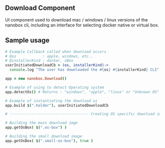 ## Download Component

UI component used to download mac / windows / linux versions of the nanobox cli, including an interface for selecting docker native or virtual box.

## Sample usage

``` coffee
# Example Callback called when download occurs
# @os            : apple, windows, etc..
# @installerKind : docker, vBox
userInitiatedDownloadCb = (os, installerKind)->
  console.log "The user has downloaded the #{os} #{installerKind} CLI"

app = new nanobox.Download()

# Example of using to detect Operating system
app.detectOs() # Returns : "windows", "apple", "linux" or "Unknown OS"

# Example of instantiating the download ui
app.build $(".holder"), userInitiatedDownloadCb

# ------------------------------------ Creating OS specific download images

# Building the main download imge
app.getOsBox( $(".os-box") )

# Building the small download image
app.getOsBox( $(".small-os-box"), true )
```
